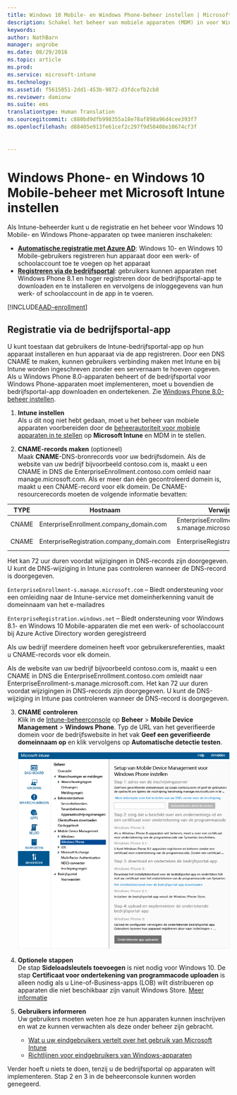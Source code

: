 ```yaml
---
title: Windows 10 Mobile- en Windows Phone-beheer instellen | Microsoft Intune
description: Schakel het beheer van mobiele apparaten (MDM) in voor Windows 10 Mobile- of Windows Phone-apparaten met Microsoft Intune.
keywords: 
author: NathBarn
manager: angrobe
ms.date: 08/29/2016
ms.topic: article
ms.prod: 
ms.service: microsoft-intune
ms.technology: 
ms.assetid: f5615051-2dd1-453b-9872-d3fdcefb2cb8
ms.reviewer: damionw
ms.suite: ems
translationtype: Human Translation
ms.sourcegitcommit: c880bd9dfb998355a18e78af898a96d4cee393f7
ms.openlocfilehash: d88405e913fe61cef2c297f9d50408e10674cf3f


---
```



# Windows Phone- en Windows 10 Mobile-beheer met Microsoft Intune instellen

Als Intune-beheerder kunt u de registratie en het beheer voor Windows 10 Mobile- en Windows Phone-apparaten op twee manieren inschakelen:

- **[Automatische registratie met Azure AD](#azure-active-directory-enrollment)**: Windows 10- en Windows 10 Mobile-gebruikers registreren hun apparaat door een werk- of schoolaccount toe te voegen op het apparaat
- **[Registreren via de bedrijfsportal](#company-portal-app-enrollment)**: gebruikers kunnen apparaten met Windows Phone 8.1 en hoger registreren door de bedrijfsportal-app te downloaden en te installeren en vervolgens de inloggegevens van hun werk- of schoolaccount in de app in te voeren.


[!INCLUDE[AAD-enrollment](../includes/win10-automatic-enrollment-aad.md)]

## Registratie via de bedrijfsportal-app
U kunt toestaan dat gebruikers de Intune-bedrijfsportal-app op hun apparaat installeren en hun apparaat via de app registreren. Door een DNS CNAME te maken, kunnen gebruikers verbinding maken met Intune en bij Intune worden ingeschreven zonder een servernaam te hoeven opgeven. Als u Windows Phone 8.0-apparaten beheert of de bedrijfsportal voor Windows Phone-apparaten moet implementeren, moet u bovendien de bedrijfsportal-app downloaden en ondertekenen. Zie [Windows Phone 8.0-beheer instellen](set-up-windows-phone-8.0-management-with-microsoft-intune.md).

1.  **Intune instellen**<br>Als u dit nog niet hebt gedaan, moet u het beheer van mobiele apparaten voorbereiden door de [beheerautoriteit voor mobiele apparaten in te stellen](prerequisites-for-enrollment.md#set-mobile-device-management-authority) op **Microsoft Intune** en MDM in te stellen.

2.  **CNAME-records maken** (optioneel)<br>Maak **CNAME**-DNS-bronrecords voor uw bedrijfsdomein. Als de website van uw bedrijf bijvoorbeeld contoso.com is, maakt u een CNAME in DNS die EnterpriseEnrollment.contoso.com omleid naar manage.microsoft.com. Als er meer dan één gecontroleerd domein is, maakt u een CNAME-record voor elk domein. De CNAME-resourcerecords moeten de volgende informatie bevatten:

  |TYPE|Hostnaam|Verwijst naar|TTL|
  |--------|-------------|-------------|-------|
  |CNAME|EnterpriseEnrollment.company_domain.com|EnterpriseEnrollment-s.manage.microsoft.com |1 uur|
  |CNAME|EnterpriseRegistration.company_domain.com|EnterpriseRegistration.windows.net|1 uur|
  Het kan 72 uur duren voordat wijzigingen in DNS-records zijn doorgegeven. U kunt de DNS-wijziging in Intune pas controleren wanneer de DNS-record is doorgegeven.

  `EnterpriseEnrollment-s.manage.microsoft.com` – Biedt ondersteuning voor een omleiding naar de Intune-service met domeinherkenning vanuit de domeinnaam van het e-mailadres

  `EnterpriseRegistration.windows.net` – Biedt ondersteuning voor Windows 8.1- en Windows 10 Mobile-apparaten die met een werk- of schoolaccount bij Azure Active Directory worden geregistreerd

  Als uw bedrijf meerdere domeinen heeft voor gebruikersreferenties, maakt u CNAME-records voor elk domein.

  Als de website van uw bedrijf bijvoorbeeld contoso.com is, maakt u een CNAME in DNS die EnterpriseEnrollment.contoso.com omleidt naar EnterpriseEnrollment-s.manage.microsoft.com. Het kan 72 uur duren voordat wijzigingen in DNS-records zijn doorgegeven. U kunt de DNS-wijziging in Intune pas controleren wanneer de DNS-record is doorgegeven.

3.  **CNAME controleren**<br>Klik in de [Intune-beheerconsole](http://manage.microsoft.com) op **Beheer** &gt; **Mobile Device Management** &gt; **Windows Phone**. Typ de URL van het geverifieerde domein voor de bedrijfswebsite in het vak **Geef een geverifieerde domeinnaam op** en klik vervolgens op **Automatische detectie testen**.

    ![Dialoogvenster Instellingen voor beheer van mobiele apparaten voor Windows](../media/windows-phone-enrollment.png)

4.  **Optionele stappen**<br>De stap **Sideloadsleutels toevoegen** is niet nodig voor Windows 10. De stap **Certificaat voor ondertekening van programmacode uploaden** is alleen nodig als u Line-of-Business-apps (LOB) wilt distribueren op apparaten die niet beschikbaar zijn vanuit Windows Store. [Meer informatie](set-up-windows-phone-8.0-management-with-microsoft-intune.md)

5.  **Gebruikers informeren**<br>Uw gebruikers moeten weten hoe ze hun apparaten kunnen inschrijven en wat ze kunnen verwachten als deze onder beheer zijn gebracht.
    - [Wat u uw eindgebruikers vertelt over het gebruik van Microsoft Intune](what-to-tell-your-end-users-about-using-microsoft-intune.md)
    - [Richtlijnen voor eindgebruikers van Windows-apparaten](../enduser/using-your-windows-device-with-intune.md)

Verder hoeft u niets te doen, tenzij u de bedrijfsportal op apparaten wilt implementeren.  Stap 2 en 3 in de beheerconsole kunnen worden genegeerd.



<!--HONumber=Sep16_HO4-->


